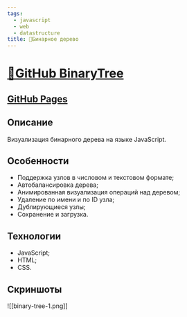 ```yaml
---
tags:
  - javascript
  - web
  - datastructure
title: 🌴Бинарное дерево
---
```

# [🌴GitHub BinaryTree](https://github.com/Kanzu32/BinaryTree)
## [GitHub Pages](https://kanzu32.github.io/BinaryTree/)

## Описание
Визуализация бинарного дерева на языке JavaScript.

## Особенности
* Поддержка узлов в числовом и текстовом формате;
* Автобалансировка дерева;
* Анимированная визуализация операций над деревом;
* Удаление по имени и по ID узла;
* Дублирующиеся узлы;
* Сохранение и загрузка.

## Технологии
* JavaScript;
* HTML;
* CSS.

## Скриншоты
![[binary-tree-1.png]]